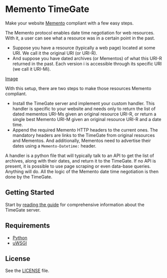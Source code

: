 # Memento TimeGate
Make your website [Memento](http://www.mementoweb.org) compliant with a few easy steps.

The Memento protocol enables date time negotiation for web resources. With it, a user can see what a resource was in a certain point in the past.

* Suppose you have a resource (typically a web page) located at some URI. We call it the original URI (or URI-R).
* And suppose you have dated archives (or Mementos) of what this URI-R returned in the past. Each version i is accessible through its specific URI (we call it URI-Mi).

[Image]()

With this setup, there are two steps to make those resources Memento compliant.
* Install the TimeGate server and implement your custom handler. This handler is specific to your website and needs only to return the list of dated mementos URI-Ms given an original resource URI-R, or return a single best Memento URI-M given an original resource URI-R and a date time.
* Append the required Memento HTTP headers to the current ones. The mandatory headers are links to the TimeGate from original resources and Mementos. And additionally, Mementos need to advertise their dates using a `Memento-Datetime:` header.


A handler is a python file that will typically talk to an API to get the list of archives, along with their dates, and return it to the TimeGate. If no API is present, it is possible to use page scraping or even data-base queries. Anything will do. All the logic of the Memento date time negotiation is then done by the TimeGate.

## Getting Started
Start by [reading the guide](https://github.com/mementoweb/timegate/wiki/Getting-Started) for comprehensive information about the TimeGate server.

## Requirements
* [Python](https://www.python.org)
* [uWSGI](http://uwsgi-docs.readthedocs.org/en/latest/) 

## License
See the [LICENSE](https://github.com/mementoweb/timegate/blob/master/LICENSE) file.


